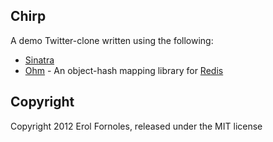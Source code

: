 Chirp
-----
A demo Twitter-clone written using the following:

- [Sinatra](http://www.sinatrarb.com)
- [Ohm](http://ohm.keyvalue.org) - An object-hash mapping library for [Redis](http://redis.io)

Copyright
---------
Copyright 2012 Erol Fornoles, released under the MIT license